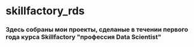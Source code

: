 # skillfactory_rds

### Здесь собраны мои проекты, сделаные в течении первого года курса Skillfactory "профессия Data Scientist"
